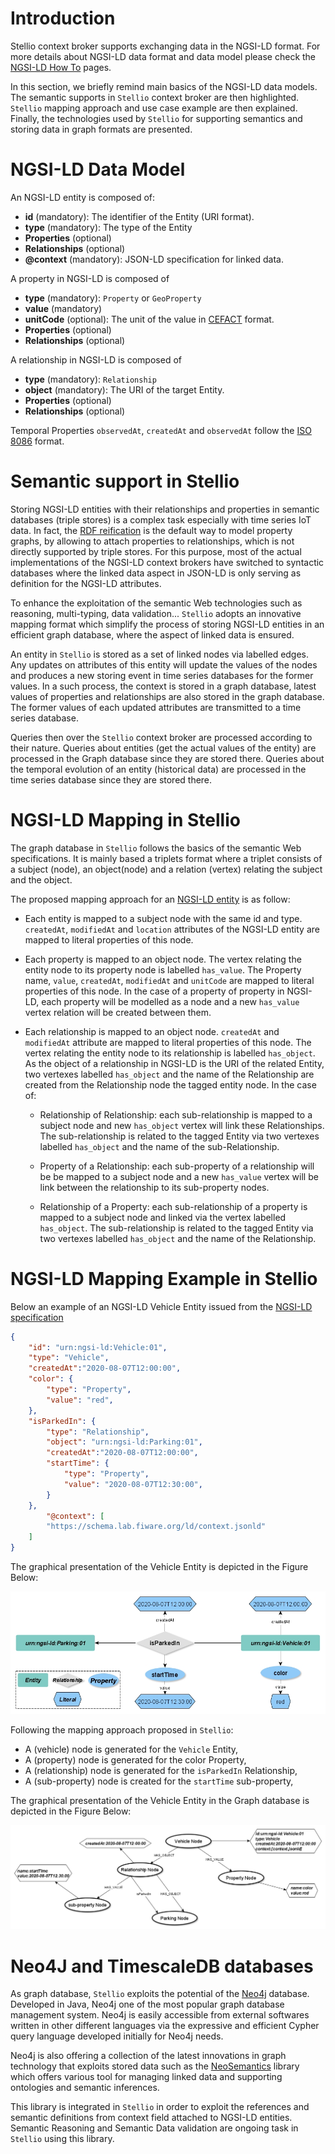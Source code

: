 # Introduction

Stellio context broker supports exchanging data in the NGSI-LD format. For more details about NGSI-LD data format and data model please check the [NGSI-LD How To]( https://fiware-datamodels.readthedocs.io/en/latest/ngsi-ld_howto/index.html) pages.

In this section, we briefly remind main basics of the NGSI-LD data models. The semantic supports in `Stellio` context broker are then highlighted. `Stellio` mapping approach and use case example are then explained. Finally, the technologies used by `Stellio` for supporting semantics and storing data in graph formats are presented.

# NGSI-LD Data Model

An NGSI-LD entity is composed of:

- **id** (mandatory): The identifier of the Entity (URI format).
- **type** (mandatory): The type of the Entity
- **Properties** (optional)
- **Relationships** (optional)
- **@context** (mandatory): JSON-LD specification for linked data.

A property in NGSI-LD is composed of

- **type** (mandatory): `Property` or `GeoProperty`
- **value** (mandatory)
- **unitCode** (optional): The unit of the value in [CEFACT](https://www.unece.org/cefact/codesfortrade/codes_index.html) format.
- **Properties** (optional)
- **Relationships** (optional)

A relationship in NGSI-LD is composed of

- **type** (mandatory): `Relationship`
- **object** (mandatory): The URI of the target Entity.
- **Properties** (optional)
- **Relationships** (optional)

Temporal Properties `observedAt`, `createdAt` and `observedAt` follow the [ISO 8086](https://www.iso.org/iso-8601-date-and-time-format.html) format.

# Semantic support in Stellio

Storing NGSI-LD entities with their relationships and properties in semantic databases (triple stores) is a complex task especially with time series IoT data. In fact, the [RDF reification](https://www.w3.org/DesignIssues/Reify.html) is the default way to model property graphs, by allowing to attach properties to relationships, which is not directly supported by triple stores. For this purpose, most of the actual implementations of the NGSI-LD context brokers have switched to syntactic databases where the linked data aspect in JSON-LD is only serving as definition for the NGSI-LD attributes.

To enhance the exploitation of the semantic Web technologies such as reasoning, multi-typing, data validation... `Stellio` adopts an innovative mapping format which simplify the process of storing NGSI-LD entities in an efficient graph database, where the aspect of linked data is ensured.

An entity in `Stellio` is stored as a set of linked nodes via labelled edges. Any updates on attributes of this entity  will update the values of the nodes and produces a new storing event in time series databases for the former values. In a such process, the context is stored in a graph database, latest values of properties and relationships are also stored in the graph database. The former values of each updated attributes are transmitted to a time series database.

Queries then over the `Stellio` context broker are processed according to their nature. Queries about entities (get the actual values of the entity) are processed in the Graph database since they are stored there. Queries about the temporal evolution of an entity (historical data) are processed in the time series database since they are stored there.

# NGSI-LD Mapping in Stellio

The graph database in `Stellio` follows the basics of the semantic Web specifications. It is mainly based a triplets format where a triplet consists of a subject (node), an object(node) and a relation (vertex) relating the subject and the object. 

The proposed mapping approach for an [NGSI-LD entity](#NGSI-LD-Data-Model) is as follow:

- Each entity is mapped to a subject node with the same id and type. `createdAt`, `modifiedAt` and `location` attributes of the NGSI-LD entity are mapped to literal properties of this node.

- Each property is mapped to an object node. The vertex relating the entity node to its property node is labelled `has_value`. The Property name, `value`, `createdAt`, `modifiedAt` and `unitCode` are mapped to literal properties of this node. In the case of a property of property in NGSI-LD, each property will be modelled as a node and a new `has_value` vertex relation will be created between them. 

- Each relationship is mapped to an object node. `createdAt` and `modifiedAt` attribute are mapped to literal properties of this node. The vertex relating the entity node to its relationship is labelled `has_object`. As the object of a relationship in NGSI-LD is the URI of the related Entity, two vertexes labelled `has_object` and the name of the Relationship are created from the Relationship node the tagged entity node. In the case of:
    - Relationship of Relationship: each sub-relationship is mapped to a subject node and new `has_object` vertex will link these Relationships. The sub-relationship is related to the tagged Entity via two vertexes labelled `has_object` and the name of the sub-Relationship.

    - Property of a Relationship: each sub-property of a relationship will be be mapped to a subject node and a new `has_value` vertex will be link between the relationship to its  sub-property nodes. 

    - Relationship of a Property: each sub-relationship of a property is mapped to a subject node and linked via the vertex labelled `has_object`. The sub-relationship is related to the tagged Entity via two vertexes labelled `has_object` and the name of the Relationship.

# NGSI-LD Mapping Example in Stellio

Below  an example of an NGSI-LD Vehicle Entity issued from the [NGSI-LD specification](https://www.etsi.org/deliver/etsi_gs/CIM/001_099/009/01.03.01_60/gs_CIM009v010301p.pdf)

```json
{
    "id": "urn:ngsi-ld:Vehicle:01",
    "type": "Vehicle",
    "createdAt":"2020-08-07T12:00:00",
    "color": {
        "type": "Property",
        "value": "red",
    },
    "isParkedIn": {
        "type": "Relationship",
        "object": "urn:ngsi-ld:Parking:01",
        "createdAt":"2020-08-07T12:00:00",
        "startTime": {
            "type": "Property",
            "value": "2020-08-07T12:30:00",
        }
    },
        "@context": [
        "https://schema.lab.fiware.org/ld/context.jsonld"
    ]
}
```
The graphical presentation of the Vehicle Entity is depicted in the Figure Below:

![](images/vehicle-ngsild.jpg)

Following the mapping approach proposed in `Stellio`:

- A (vehicle) node is generated for the `Vehicle` Entity,
- A (property) node is generated for the color Property,
- A (relationship) node is generated for the `isParkedIn` Relationship,
- A (sub-property) node is created for the `startTime` sub-property,

The graphical presentation of the Vehicle Entity in the Graph database is depicted in the Figure Below:

![](images/vehicle-graph.jpg)

# Neo4J and TimescaleDB databases

As graph database, `Stellio` exploits the potential of the [Neo4j](https://neo4j.com/) database. Developed in Java, Neo4j one of the most popular graph database management system. Neo4j is easily accessible from external softwares written in other different languages via the expressive and efficient Cypher query language developed initially for Neo4j needs. 

Neo4j is also offering a collection of the latest innovations in graph technology that exploits stored data such as the [NeoSemantics](https://neo4j.com/labs/neosemantics/) library which offers various tool for managing linked data and supporting ontologies and semantic inferences.

This library is integrated in `Stellio` in order to exploit the references and semantic definitions from context field attached to NGSI-LD entities. Semantic Reasoning and Semantic Data validation are ongoing task in `Stellio` using this library.
